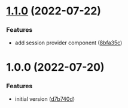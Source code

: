 # [1.1.0](https://github.com/jozefhruska/next-auth-swr/compare/v1.0.0...v1.1.0) (2022-07-22)


### Features

* add session provider component ([8bfa35c](https://github.com/jozefhruska/next-auth-swr/commit/8bfa35cc083509b4b45fa9232e531389ec877007))

# 1.0.0 (2022-07-20)


### Features

* initial version ([d7b740d](https://github.com/jozefhruska/next-auth-swr/commit/d7b740d03375f756ca367274725a7a6e8fe48964))
